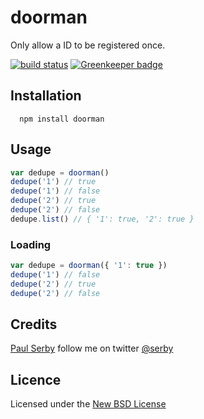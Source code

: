 # doorman

Only allow a ID to be registered once.

[![build status](https://secure.travis-ci.org/serby/doorman.png)](http://travis-ci.org/serby/doorman) [![Greenkeeper badge](https://badges.greenkeeper.io/serby/doorman.svg)](https://greenkeeper.io/)

## Installation

      npm install doorman

## Usage

```js
var dedupe = doorman()
dedupe('1') // true
dedupe('1') // false
dedupe('2') // true
dedupe('2') // false
dedupe.list() // { '1': true, '2': true }
```

### Loading

```js
var dedupe = doorman({ '1': true })
dedupe('1') // false
dedupe('2') // true
dedupe('2') // false

```

## Credits
[Paul Serby](https://github.com/serby/) follow me on twitter [@serby](http://twitter.com/serby)

## Licence
Licensed under the [New BSD License](http://opensource.org/licenses/bsd-license.php)
